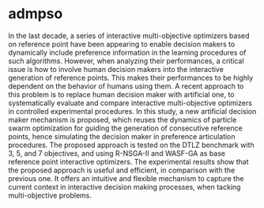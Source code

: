 # admpso
In the last decade, a series of interactive multi-objective optimizers based on reference point have been appearing to enable decision makers to dynamically include preference information in the learning procedures of such algorithms. However, when analyzing their performances, a critical issue is how to involve human decision makers into the interactive generation of reference points. This makes their performances to be highly dependent on the behavior of humans using them. A recent approach to this problem is to replace human decision maker with artificial one, to systematically evaluate and compare interactive multi-objective optimizers in controlled experimental procedures. In this study, a new artificial decision maker mechanism is proposed, which reuses the dynamics of particle swarm optimization for guiding the generation of consecutive reference points, hence simulating the decision maker in preference articulation procedures. The proposed approach is tested on the DTLZ benchmark with 3, 5, and 7 objectives, and using R-NSGA-II and WASF-GA as base reference point interactive optimizers. The experimental results show that the proposed approach is useful and efficient, in comparison with the previous one. It offers an intuitive and flexible mechanism to capture the current context in interactive decision making processes, when tacking multi-objective problems.
